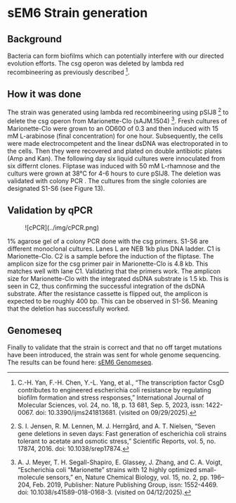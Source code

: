 # sEM6 Strain generation

## Background

Bacteria can form biofilms which can potentially interfere with our directed evolution efforts. The csg operon was deleted by lambda red recombineering as previously described [^yan_3].

## How it was done

The strain was generated using lambda red recombineering using pSIJ8 [^jensen_1] to delete the csg operon from Marionette-Clo (sAJM.1504) [^meyer_2].  Fresh cultures of Marionette-Clo were grown to an OD600 of 0.3 and then induced with 15 mM L-arabinose (final concentration) for one hour. Subsequently, the cells were made electrocompetent and the linear dsDNA was electroporated in to the cells. Then they were recovered and plated on double antibiotic plates (Amp and Kan). The following day six liquid cultures were innoculated from six differnt clones. Fliptase was induced with 50 mM L-rhamnose and the culturs were grown at 38°C for 4-6 hours to cure pSIJ8. The deletion was validated with colony PCR . The cultures from the single colonies are designated S1-S6 (see Figure 13).


## Validation by qPCR

<figure markdown>
![cPCR](../img/cPCR.png)
<figcaption> 
</figcaption>
</figure>

1% agarose gel of a colony PCR done with the csg primers. S1-S6 are different monoclonal cultures. Lanes L are NEB 1kb plus DNA ladder. C1 is Marionette-Clo. C2 is a sample before the
induction of the fliptase. The amplicon size for the csg primer pair in Marionette-Clo is 4.8 kb. This matches
well with lane C1. Validating that the primers work. The amplicon size for Marionette-Clo with the integrated
dsDNA substrate is 1.5 kb. This is seen in C2, thus confirming the successful integration of the dsDNA substrate. After the resistance cassette is flipped out, the amplicon is expected to be roughly 400 bp. This can be observed in S1-S6. Meaning that the deletion has successfully worked.

## Genomeseq

Finally to validate that the strain is correct and that no off target mutations have been introduced, the strain was sent for whole genome sequencing. The results can be found here: [sEM6 Genomeseq](https://idec-teams.github.io/2025_Evolution_Suisse_2025/project/genome-seq/). 


[^jensen_1]: S. I. Jensen, R. M. Lennen, M. J. Herrgård, and A. T. Nielsen, “Seven gene deletions in seven days: Fast generation of escherichia coli strains tolerant to acetate and osmotic stress,” Scientific Reports, vol. 5, no. 17874, 2016. doi: 10.1038/srep17874.
[^meyer_2]: A. J. Meyer, T. H. Segall-Shapiro, E. Glassey, J. Zhang, and C. A. Voigt, “Escherichia coli “Marionette” strains with 12 highly optimized small-molecule sensors,” en, Nature Chemical Biology, vol. 15, no. 2, pp. 196–204, Feb. 2019, Publisher: Nature Publishing Group, issn: 1552-4469. doi: 10.1038/s41589-018-0168-3. (visited on 04/12/2025).
[^yan_3]: C.-H. Yan, F.-H. Chen, Y.-L. Yang, et al., “The transcription factor CsgD contributes to engineered escherichia coli resistance by regulating biofilm formation and stress responses,” International Journal of Molecular Sciences, vol. 24, no. 18, p. 13 681, Sep. 5, 2023, issn: 1422-0067. doi: 10.3390/ijms241813681. (visited on 09/29/2025).
